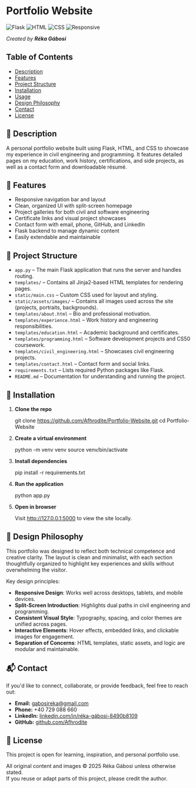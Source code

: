 # Portfolio Website
![Flask](https://img.shields.io/badge/Flask-2.x-lightgrey?logo=flask&logoColor=black)
![HTML](https://img.shields.io/badge/HTML-5-orange?logo=html5)
![CSS](https://img.shields.io/badge/CSS-3-blue?logo=css3)
![Responsive](https://img.shields.io/badge/Responsive-Design-green)

_Created by **Réka Gábosi**_

## Table of Contents

- [Description](#description)
- [Features](#features)
- [Project Structure](#project-structure)
- [Installation](#installation)
- [Usage](#usage)
- [Design Philosophy](#design-philosophy)
- [Contact](#contact)
- [License](#license)


## 📝 Description

A personal portfolio website built using Flask, HTML, and CSS to showcase my experience in civil engineering and programming. It features detailed pages on my education, work history, certifications, and side projects, as well as a contact form and downloadable résumé.


## 🚀 Features

- Responsive navigation bar and layout
- Clean, organized UI with split-screen homepage
- Project galleries for both civil and software engineering
- Certificate links and visual project showcases
- Contact form with email, phone, GitHub, and LinkedIn
- Flask backend to manage dynamic content
- Easily extendable and maintainable


## 📁 Project Structure

- `app.py` – The main Flask application that runs the server and handles routing.
- `templates/` – Contains all Jinja2-based HTML templates for rendering pages.
- `static/main.css` – Custom CSS used for layout and styling.
- `static/assets/images/` – Contains all images used across the site (projects, portraits, backgrounds).
- `templates/about.html` – Bio and professional motivation.
- `templates/experience.html` – Work history and engineering responsibilities.
- `templates/education.html` – Academic background and certificates.
- `templates/programming.html` – Software development projects and CS50 coursework.
- `templates/civil_engineering.html` – Showcases civil engineering projects.
- `templates/contact.html` – Contact form and social links.
- `requirements.txt` – Lists required Python packages like Flask.
- `README.md` – Documentation for understanding and running the project.


## 🧰 Installation

1. **Clone the repo**

   git clone https://github.com/Afhrodite/Portfolio-Website.git
   cd Portfolio-Website

2. **Create a virtual environment**

   python -m venv venv
   source venv/bin/activate  

3. **Install dependencies**

    pip install -r requirements.txt

4. **Run the application**

    python app.py

5. **Open in browser**

    Visit http://127.0.0.1:5000 to view the site locally.


## 🎨 Design Philosophy

This portfolio was designed to reflect both technical competence and creative clarity. The layout is clean and minimalist, with each section thoughtfully organized to highlight key experiences and skills without overwhelming the visitor.  

Key design principles:
- **Responsive Design**: Works well across desktops, tablets, and mobile devices.
- **Split-Screen Introduction**: Highlights dual paths in civil engineering and programming.
- **Consistent Visual Style**: Typography, spacing, and color themes are unified across pages.
- **Interactive Elements**: Hover effects, embedded links, and clickable images for engagement.
- **Separation of Concerns**: HTML templates, static assets, and logic are modular and maintainable.


## 📬 Contact

If you'd like to connect, collaborate, or provide feedback, feel free to reach out:

- **Email:** gabosireka@gmail.com  
- **Phone:** +40 729 088 660  
- **LinkedIn:** [linkedin.com/in/réka-gábosi-8490b8109](https://linkedin.com/in/réka-gábosi-8490b8109)  
- **GitHub:** [github.com/Afhrodite](https://github.com/Afhrodite)


## 📄 License

This project is open for learning, inspiration, and personal portfolio use.

All original content and images © 2025 Réka Gábosi unless otherwise stated.  
If you reuse or adapt parts of this project, please credit the author.

